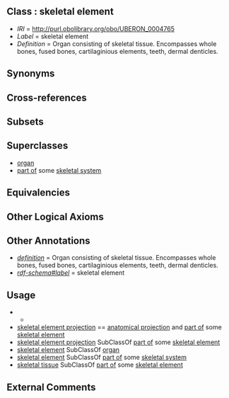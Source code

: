 
## Class : skeletal element

 * *IRI* = http://purl.obolibrary.org/obo/UBERON_0004765
 * *Label* = skeletal element
 * *Definition* = Organ consisting of skeletal tissue. Encompasses whole bones, fused bones, cartilaginious elements, teeth, dermal denticles.

## Synonyms


## Cross-references


## Subsets


## Superclasses

 * [organ](../../UBERON/62/UBERON_0000062.md)
 * [part of](../../BFO/50/BFO_0000050.md) some [skeletal system](../../UBERON/34/UBERON_0001434.md)

## Equivalencies


## Other Logical Axioms


## Other Annotations

 * *[definition](../../IAO/15/IAO_0000115.md)* = Organ consisting of skeletal tissue. Encompasses whole bones, fused bones, cartilaginious elements, teeth, dermal denticles.
 * *[rdf-schema#label](../../el/rdf-schema#label.md)* = skeletal element

## Usage

 * -
 * [skeletal element projection](../../UBERON/00/UBERON_4100000.md) == [anatomical projection](../../UBERON/29/UBERON_0004529.md) and [part of](../../BFO/50/BFO_0000050.md) some [skeletal element](../../UBERON/65/UBERON_0004765.md)
 * [skeletal element projection](../../UBERON/00/UBERON_4100000.md) SubClassOf [part of](../../BFO/50/BFO_0000050.md) some [skeletal element](../../UBERON/65/UBERON_0004765.md)
 * [skeletal element](../../UBERON/65/UBERON_0004765.md) SubClassOf [organ](../../UBERON/62/UBERON_0000062.md)
 * [skeletal element](../../UBERON/65/UBERON_0004765.md) SubClassOf [part of](../../BFO/50/BFO_0000050.md) some [skeletal system](../../UBERON/34/UBERON_0001434.md)
 * [skeletal tissue](../../UBERON/55/UBERON_0004755.md) SubClassOf [part of](../../BFO/50/BFO_0000050.md) some [skeletal element](../../UBERON/65/UBERON_0004765.md)

## External Comments

